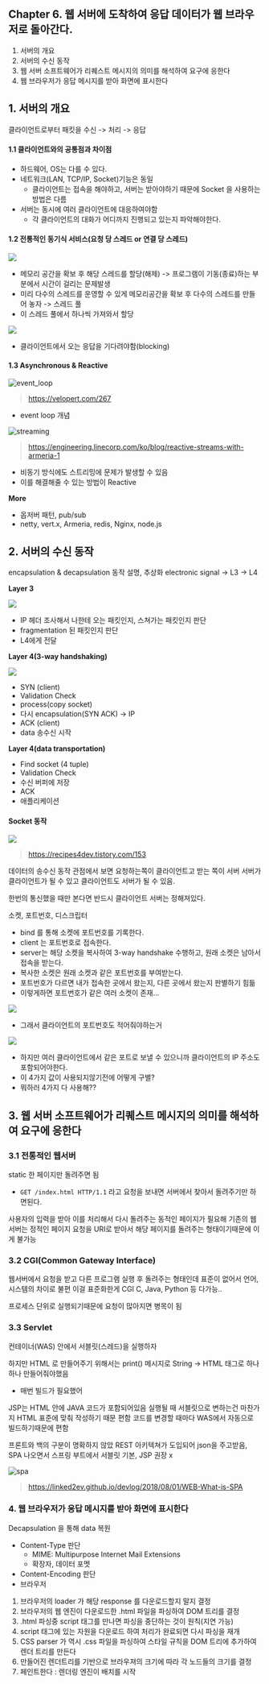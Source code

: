 ## Chapter 6. 웹 서버에 도착하여 응답 데이터가 웹 브라우저로 돌아간다.  

1. 서버의 개요
2. 서버의 수신 동작
3. 웹 서버 소프트웨어가 리퀘스트 메시지의 의미를 해석하여 요구에 응한다
4. 웹 브라우저가 응답 메시지를 받아 화면에 표시한다



## 1. 서버의 개요

클라이언트로부터 패킷을 수신 -> 처리 -> 응답

#### 1.1 클라이언트와의 공통점과 차이점
- 하드웨어, OS는 다를 수 있다.
- 네트워크(LAN, TCP/IP, Socket)기능은 동일
  - 클라이언트는 접속을 해야하고, 서버는 받아야하기 때문에 Socket 을 사용하는 방법은 다름
- 서버는 동시에 여러 클라이언트에 대응하여야함
  - 각 클라이언트의 대화가 어디까지 진행되고 있는지 파악해야한다.
  

#### 1.2 전통적인 동기식 서비스(요청 당 스레드 or 연결 당 스레드)

![](zio/study/computer_science/Network/assets/thread.png)    
- 메모리 공간을 확보 후 해당 스레드를 할당(해제) -> 프로그램이 기동(종료)하는 부분에서 시간이 걸리는 문제발생 
- 미리 다수의 스레드를 운영할 수 있게 메모리공간을 확보 후 다수의 스레드를 만들어 놓자 -> 스레드 풀
- 이 스레드 풀에서 하나씩 가져와서 할당  

![](zio/study/computer_science/Network/assets/client&server.png)  
- 클라이언트에서 오는 응답을 기다려야함(blocking)


#### 1.3 Asynchronous & Reactive

![event_loop](zio/study/computer_science/Network/assets/event_loop.png)
>https://velopert.com/267


- event loop 개념

![streaming](zio/study/computer_science/Network/assets/streaming.png)
>https://engineering.linecorp.com/ko/blog/reactive-streams-with-armeria-1


- 비동기 방식에도 스트리밍에 문제가 발생할 수 있음
- 이를 해결해줄 수 있는 방법이 Reactive



**More**

- 옵저버 패턴, pub/sub
- netty, vert.x, Armeria, redis, Nginx, node.js







## 2. 서버의 수신 동작

encapsulation & decapsulation 동작 설명, 추상화
electronic signal -> L3 -> L4 


**Layer 3**

![](zio/study/computer_science/Network/assets/l3.png)
- IP 헤더 조사해서 나한테 오는 패킷인지, 스쳐가는 패킷인지 판단
- fragmentation 된 패킷인지 판단
- L4에게 전달


**Layer 4(3-way handshaking)**

![](zio/study/computer_science/Network/assets/l4.png)
- SYN (client)
- Validation Check
- process(copy socket)
- 다시 encapsulation(SYN ACK) -> IP
- ACK (client)
- data 송수신 시작 

**Layer 4(data transportation)**
- Find socket (4 tuple)
- Validation Check
- 수신 버퍼에 저장
- ACK
- 애플리케이션


#### Socket 동작

![](zio/study/computer_science/Network/assets/socket.png)
>https://recipes4dev.tistory.com/153


데이터의 송수신 동작 관점에서 보면 요청하는쪽이 클라이언트고 받는 쪽이 서버
서버가 클라이언트가 될 수 있고 클라이언트도 서버가 될 수 있음.

한번의 통신했을 때만 본다면 반드시 클라이언트 서버는 정해져있다.

소켓, 포트번호, 디스크립터
- bind 를 통해 소켓에 포트번호를 기록한다.
- client 는 포트번호로 접속한다.
- server는 해당 소켓을 복사하여 3-way handshake 수행하고, 원래 소켓은 남아서 접속을 받는다.
- 복사한 소켓은 원래 소켓과 같은 포트번호를 부여받는다.
- 포트번호가 다르면 내가 접속한 곳에서 왔는지, 다른 곳에서 왔는지 판별하기 힘듦
- 이렇게하면 포트번호가 같은 여러 소켓이 존재...

![](zio/study/computer_science/Network/assets/socket2.png)

- 그래서 클라이언트의 포트번호도 적어줘야하는거

![](zio/study/computer_science/Network/assets/socekt3.png)

- 하지만 여러 클라이언트에서 같은 포트로 보낼 수 있으니까 클라이언트의 IP 주소도 포함되어야한다.
- 이 4가지 값이 사용되지않기전에 어떻게 구별?
- 뭐하러 4가지 다 사용해??


## 3. 웹 서버 소프트웨어가 리퀘스트 메시지의 의미를 해석하여 요구에 응한다



### 3.1 전통적인 웹서버

static 한 페이지만 돌려주면 됨
- `GET /index.html HTTP/1.1` 라고 요청을 보내면 서버에서 찾아서 돌려주기만 하면된다.

사용자의 입력을 받아 이를 처리해서 다시 돌려주는 동적인 페이지가 필요해
기존의 웹서버는 정적인 페이지 요청을 URI로 받아서 해당 페이지를 돌려주는 형태이기때문에 이게 불가능


### 3.2 CGI(Common Gateway Interface)
웹서버에서 요청을 받고 다른 프로그램 실행 후 돌려주는 형태인데
표준이 없어서 언어, 시스템의 차이로 불편
이걸 표준화한게 CGI
C, Java, Python 등 다가능..

프로세스 단위로 실행되기때문에 요청이 많아지면 병목이 됨 


### 3.3 Servlet

컨테이너(WAS) 안에서 서블릿(스레드)을 실행하자


하지만 HTML 로 만들어주기 위해서는 print() 메시지로 String -> HTML 태그로 하나하나 만들어줘야했음
+ 매번 빌드가 필요했어

JSP는 HTML 안에 JAVA 코드가 포함되어있음 실행될 때 서블릿으로 변하는건 마찬가지 HTML 표준에 맞춰 작성하기 때문 편함
코드를 변경할 때마다 WAS에서 자동으로 빌드하기때문에 편함

프론트와 백의 구분이 명확하지 않았 REST 아키텍쳐가 도입되어 json을 주고받음, SPA 나오면서
스프링 부트에서 서블릿 기본, JSP 권장 x

![spa](zio/study/computer_science/Network/assets/spa.png)
>https://linked2ev.github.io/devlog/2018/08/01/WEB-What-is-SPA





### 4. 웹 브라우저가 응답 메시지를 받아 화면에 표시한다

Decapsulation 을 통해 data 복원

- Content-Type 판단 
  - MIME: Multipurpose Internet Mail Extensions
  - 확장자, 데이터 포멧
- Content-Encoding 판단
- 브라우저 
1. 브라우저의 loader 가 해당 response 를 다운로드할지 말지 결정
2. 브라우저의 웹 엔진이 다운로드한 .html 파일을 파싱하여 DOM 트리를 결정
3. .html 파싱중 script 태그를 만나면 파싱을 중단하는 것이 원칙(지연 가능) 
4. script 태그에 있는 자원을 다운로드 하여 처리가 완료되면 다시 파싱을 재개
5. CSS parser 가 역시 .css 파일을 파싱하여 스타일 규칙을 DOM 트리에 추가하여 렌더 트리를 만든다
6. 만들어진 렌더트리를 기반으로 브라우져의 크기에 따라 각 노드들의 크기를 결정
7. 페인트한다 : 렌더링 엔진이 배치를 시작

 


